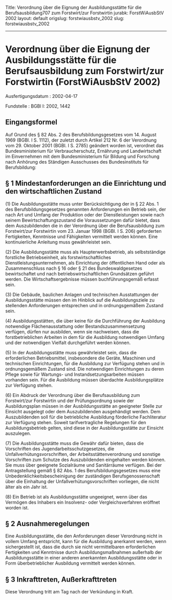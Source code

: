 Title: Verordnung über die Eignung der Ausbildungsstätte für die Berufsausbildung707
  zum Forstwirt/zur Forstwirtin
jurabk: ForstWiAusbStV 2002
layout: default
origslug: forstwiausbstv_2002
slug: forstwiausbstv_2002

---

# Verordnung über die Eignung der Ausbildungsstätte für die Berufsausbildung zum Forstwirt/zur Forstwirtin (ForstWiAusbStV 2002)

Ausfertigungsdatum
:   2002-04-17

Fundstelle
:   BGBl I: 2002, 1442



## Eingangsformel

Auf Grund des § 82 Abs. 2 des Berufsbildungsgesetzes vom 14. August
1969 (BGBl. I S. 1112), der zuletzt durch Artikel 212 Nr. 6 der
Verordnung vom 29. Oktober 2001 (BGBl. I S. 2785) geändert worden ist,
verordnet das Bundesministerium für Verbraucherschutz, Ernährung und
Landwirtschaft im Einvernehmen mit dem Bundesministerium für Bildung
und Forschung nach Anhörung des Ständigen Ausschusses des
Bundesinstituts für Berufsbildung:


## § 1 Mindestanforderungen an die Einrichtung und den wirtschaftlichen Zustand

(1) Die Ausbildungsstätte muss unter Berücksichtigung der in § 22 Abs.
1 des Berufsbildungsgesetzes genannten Anforderungen ein Betrieb sein,
der nach Art und Umfang der Produktion oder der Dienstleistungen sowie
nach seinem Bewirtschaftungszustand die Voraussetzungen dafür bietet,
dass dem Auszubildenden die in der Verordnung über die
Berufsausbildung zum Forstwirt/zur Forstwirtin vom 23. Januar 1998
(BGBl. I S. 206) geforderten Fertigkeiten, Kenntnisse und Fähigkeiten
vermittelt werden können. Eine kontinuierliche Anleitung muss
gewährleistet sein.

(2) Die Ausbildungsstätte muss als Haupterwerbsbetrieb, als
selbstständige forstliche Betriebseinheit, als forstwirtschaftliches
Dienstleistungsunternehmen, als Einrichtung der öffentlichen Hand oder
als Zusammenschluss nach § 16 oder § 21 des Bundeswaldgesetzes
bewirtschaftet und nach betriebswirtschaftlichen Grundsätzen geführt
werden. Die Wirtschaftsergebnisse müssen buchführungsgemäß erfasst
sein.

(3) Die Gebäude, baulichen Anlagen und technischen Ausstattungen der
Ausbildungsstätte müssen den im Hinblick auf die Ausbildungsziele zu
stellenden Anforderungen entsprechen und in ordnungsgemäßem Zustand
sein.

(4) Ausbildungsstätten, die über keine für die Durchführung der
Ausbildung notwendige Flächenausstattung oder Bestandszusammensetzung
verfügen, dürfen nur ausbilden, wenn sie nachweisen, dass die
forstbetrieblichen Arbeiten in dem für die Ausbildung notwendigen
Umfang und der notwendigen Vielfalt durchgeführt werden können.

(5) In der Ausbildungsstätte muss gewährleistet sein, dass die
erforderlichen Betriebsmittel, insbesondere die Geräte, Maschinen und
technischen Einrichtungen, für die Ausbildung zur Verfügung stehen und
in ordnungsgemäßem Zustand sind. Die notwendigen Einrichtungen zu
deren Pflege sowie für Wartungs- und Instandsetzungsarbeiten müssen
vorhanden sein. Für die Ausbildung müssen überdachte Ausbildungsplätze
zur Verfügung stehen.

(6) Ein Abdruck der Verordnung über die Berufsausbildung zum
Forstwirt/zur Forstwirtin und der Prüfungsordnung sowie der
Ausbildungsplan müssen in der Ausbildungsstätte an geeigneter Stelle
zur Einsicht ausgelegt oder dem Auszubildenden ausgehändigt werden.
Dem Auszubildenden soll für die betriebliche Ausbildung förderliche
Fachliteratur zur Verfügung stehen. Soweit tarifvertragliche
Regelungen für den Ausbildungsbetrieb gelten, sind diese in der
Ausbildungsstätte zur Einsicht auszulegen.

(7) Die Ausbildungsstätte muss die Gewähr dafür bieten, dass die
Vorschriften des Jugendarbeitsschutzgesetzes, die
Unfallverhütungsvorschriften, der Arbeitsstättenverordnung und
sonstige Vorschriften zum Schutze des Auszubildenden eingehalten
werden können. Sie muss über geeignete Sozialräume und Sanitärräume
verfügen. Bei der Antragstellung gemäß § 82 Abs. 1 des
Berufsbildungsgesetzes muss eine Unbedenklichkeitsbescheinigung der
zuständigen Berufsgenossenschaft über die Einhaltung der
Unfallverhütungsvorschriften vorliegen, die nicht älter als ein Jahr
ist.

(8) Ein Betrieb ist als Ausbildungsstätte ungeeignet, wenn über das
Vermögen des Inhabers ein Insolvenz- oder Vergleichsverfahren eröffnet
worden ist.


## § 2 Ausnahmeregelungen

Eine Ausbildungsstätte, die den Anforderungen dieser Verordnung nicht
in vollem Umfang entspricht, kann für die Ausbildung anerkannt werden,
wenn sichergestellt ist, dass die durch sie nicht vermittelbaren
erforderlichen Fertigkeiten und Kenntnisse durch Ausbildungsmaßnahmen
außerhalb der Ausbildungsstätte in einer anderen anerkannten
Ausbildungsstätte oder in Form überbetrieblicher Ausbildung vermittelt
werden können.


## § 3 Inkrafttreten, Außerkrafttreten

Diese Verordnung tritt am Tag nach der Verkündung in Kraft.

